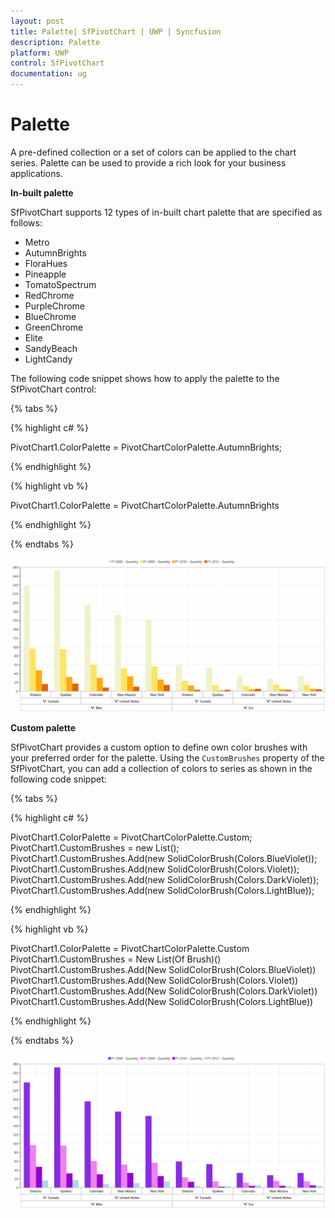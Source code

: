 ```yaml
---
layout: post
title: Palette| SfPivotChart | UWP | Syncfusion
description: Palette
platform: UWP
control: SfPivotChart
documentation: ug
---
```


# Palette

A pre-defined collection or a set of colors can be applied to the chart series. Palette can be used to provide a rich look for your business applications.

**In-built palette**

SfPivotChart supports 12 types of in-built chart palette that are specified as follows:

* Metro
* AutumnBrights
* FloraHues
* Pineapple
* TomatoSpectrum
* RedChrome
* PurpleChrome
* BlueChrome
* GreenChrome
* Elite
* SandyBeach
* LightCandy

The following code snippet shows how to apply the palette to the SfPivotChart control:

{% tabs %}

{% highlight c# %}

PivotChart1.ColorPalette = PivotChartColorPalette.AutumnBrights;

{% endhighlight %}

{% highlight vb %}

PivotChart1.ColorPalette = PivotChartColorPalette.AutumnBrights

{% endhighlight %}

{% endtabs %}

![](Palette_images/palette_AutumnBrights.png)

**Custom palette**

SfPivotChart provides a custom option to define own color brushes with your preferred order for the palette. Using the `CustomBrushes` property of the SfPivotChart, you can add a collection of colors to series as shown in the following code snippet:

{% tabs %}

{% highlight c# %}

PivotChart1.ColorPalette = PivotChartColorPalette.Custom;
PivotChart1.CustomBrushes = new List<Brush>();
PivotChart1.CustomBrushes.Add(new SolidColorBrush(Colors.BlueViolet));
PivotChart1.CustomBrushes.Add(new SolidColorBrush(Colors.Violet));
PivotChart1.CustomBrushes.Add(new SolidColorBrush(Colors.DarkViolet));
PivotChart1.CustomBrushes.Add(new SolidColorBrush(Colors.LightBlue));

{% endhighlight %}

{% highlight vb %}

PivotChart1.ColorPalette = PivotChartColorPalette.Custom
PivotChart1.CustomBrushes = New List(Of Brush)()
PivotChart1.CustomBrushes.Add(New SolidColorBrush(Colors.BlueViolet))
PivotChart1.CustomBrushes.Add(New SolidColorBrush(Colors.Violet))
PivotChart1.CustomBrushes.Add(New SolidColorBrush(Colors.DarkViolet))
PivotChart1.CustomBrushes.Add(New SolidColorBrush(Colors.LightBlue))

{% endhighlight %}

{% endtabs %}

![](Palette_images/palette_Custom.png)